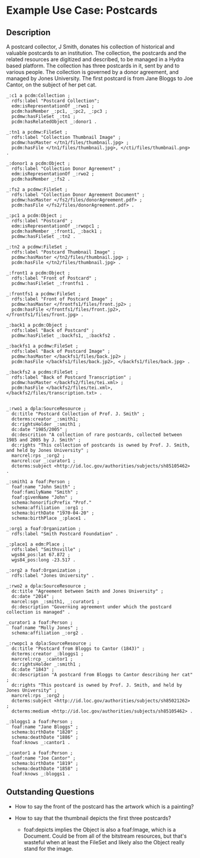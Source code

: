 
# Example Use Case: Postcards

## Description

A postcard collector, J Smith, donates his collection of historical and valuable postcards to an institution.  The collection, the postcards and the related resources are digitized and described, to be managed in a Hydra based platform.  The collection has three postcards in it, sent by and to various people.  The collection is governed by a donor agreement, and managed by Jones University.
The first postcard is from Jane Bloggs to Joe Cantor, on the subject of her pet cat.

```
_:c1 a pcdm:Collection ;
  rdfs:label "Postcard Collection";
  edm:isRepresentationOf _:rwo1 ;
  pcdm:hasMember _:pc1, _:pc2, _:pc3 ;
  pcdmw:hasFileSet _:tn1 ;
  pcdm:hasRelatedObject _:donor1 .

_:tn1 a pcdmw:FileSet ;
  rdfs:label "Collection Thumbnail Image" ;
  pcdmw:hasMaster </tn1/files/thumbnail.jpg> ;
  pcdm:hasFile </tn1/files/thumbnail.jpg>, </cti/files/thumbnail.png> .

_:donor1 a pcdm:Object ;
  rdfs:label "Collection Donor Agreement" ;
  edm:isRepresentationOf _:rwo2 ;
  pcdm:hasMember _:fs2 .

_:fs2 a pcdmw:FileSet ;
  rdfs:label "Collection Donor Agreement Document" ;
  pcdmw:hasMaster </fs2/files/donorAgreement.pdf> ;
  pcdm:hasFile </fs2/files/donorAgreement.pdf> .

_:pc1 a pcdm:Object ;
  rdfs:label "Postcard" ;
  edm:isRepresentationOf _:rwopc1 ;
  pcdm:hasMember _:front1, _:back1 ;
  pcdmw:hasFileSet _:tn2 .

_:tn2 a pcdmw:FileSet ;
  rdfs:label "Postcard Thumbnail Image" ;
  pcdmw:hasMaster </tn2/files/thumbnail.jpg> ;
  pcdm:hasFile </tn2/files/thumbnail.jpg> .

_:front1 a pcdm:Object ;
  rdfs:label "Front of Postcard" ;
  pcdmw:hasFileSet _:frontfs1 .

_:frontfs1 a pcdmw:FileSet ;
  rdfs:label "Front of Postcard Image" ;
  pcdmw:hasMaster </frontfs1/files/front.jp2> ;
  pcdm:hasFile </frontfs1/files/front.jp2>, </frontfs1/files/front.jpg> .

_:back1 a pcdm:Object ;
  rdfs:label "Back of Postcard" ;
  pcdmw:hasFileSet _:backfs1, _:backfs2 .

_:backfs1 a pcdmw:FileSet ;
  rdfs:label "Back of Postcard Image" ;
  pcdmw:hasMaster </backfs1/files/back.jp2> ;
  pcdm:hasFile </backfs1/files/back.jp2>, </backfs1/files/back.jpg> .

_:backfs2 a pcdms:FileSet ;
  rdfs:label "Back of Postcard Transcription" ;
  pcdmw:hasMaster </backfs2/files/tei.xml> ;
  pcdm:hasFile </backfs2/files/tei.xml>, </backfs2/files/transcription.txt> .


_:rwo1 a dpla:SourceResource ;
  dc:title "Postcard Collection of Prof. J. Smith" ;
  dcterms:creator _:smith1;
  dc:rightsHolder _:smith1 ;
  dc:date "1985/2005" ;
  dc:descrition "A collection of rare postcards, collected between 1985 and 2005 by J. Smith" ;
  dc:rights "This collection of postcards is owned by Prof. J. Smith, and held by Jones University" ;
  marcrel:rps _:org2 ;
  marcrel:cur _:curator1 ;
  dcterms:subject <http://id.loc.gov/authorities/subjects/sh85105462> .

_:smith1 a foaf:Person ;
  foaf:name "John Smith" ;
  foaf:familyName "Smith" ;
  foaf:givenName "John" ;
  schema:honorificPrefix "Prof."
  schema:affiliation _:org1 ;
  schema:birthDate "1970-04-20" ;
  schema:birthPlace _:place1 .

_:org1 a foaf:Organization ;
  rdfs:label "Smith Postcard Foundation" .

_:place1 a edm:Place ;
  rdfs:label "Smithsville" ;
  wgs84_pos:lat 67.872 ;
  wgs84_pos:long -23.517 .

_:org2 a foaf:Organization ;
  rdfs:label "Jones University" . 

_:rwo2 a dpla:SourceResource ;
  dc:title "Agreement between Smith and Jones University" ;
  dc:date "2014" ;
  marcel:sgn _:smith1, _:curator1 ;
  dc:description "Governing agreement under which the postcard collection is managed" .  

_curator1 a foaf:Person ;
  foaf:name "Molly Jones" ;
  schema:affiliation _:org2 .

_:rwopc1 a dpla:SourceResource ;
  dc:title "Postcard from Bloggs to Cantor (1843)" ;
  dcterms:creator _:bloggs1 ;
  marcrel:rcp _:cantor1 ;
  dc:rightsHolder _:smith1 ;
  dc:date "1843" ;
  dc:description "A postcard from Bloggs to Cantor describing her cat" ;
  dc:rights "This postcard is owned by Prof. J. Smith, and held by Jones University" ;
  marcrel:rps _:org2 ;
  dcterms:subject <http://id.loc.gov/authorities/subjects/sh85021262> ;
  dcterms:medium <http://id.loc.gov/authorities/subjects/sh85105462> .

_:bloggs1 a foaf:Person ;
  foaf:name "Jane Bloggs" ;
  schema:birthDate "1820" ;
  schema:deathDate "1886" ;
  foaf:knows _:cantor1 .

_:cantor1 a foaf:Person ;
  foaf:name "Joe Cantor" ;
  schema:birthDate "1819" ;
  schema:deathDate "1858" ;
  foaf:knows _:bloggs1 .

```

## Outstanding Questions

* How to say the front of the postcard has the artwork which is a painting?

* How to say that the thumbnail depicts the first three postcards?
  * foaf:depicts implies the Object is also a foaf:Image, which is a Document. Could be from all of the bitstream resources, but that's wasteful when at least the FileSet and likely also the Object really stand for the image.




